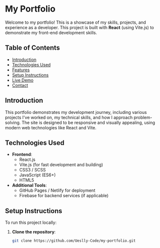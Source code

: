 # My Portfolio

Welcome to my portfolio! This is a showcase of my skills, projects, and experience as a developer. This project is built with **React** (using Vite.js) to demonstrate my front-end development skills.

## Table of Contents
- [Introduction](#introduction)
- [Technologies Used](#technologies-used)
- [Features](#features)
- [Setup Instructions](#setup-instructions)
- [Live Demo](#live-demo)
- [Contact](#contact)

## Introduction

This portfolio demonstrates my development journey, including various projects I've worked on, my technical skills, and how I approach problem-solving. The site is designed to be responsive and visually appealing, using modern web technologies like React and Vite.

## Technologies Used
- **Frontend**: 
  - React.js
  - Vite.js (for fast development and building)
  - CSS3 / SCSS
  - JavaScript (ES6+)
  - HTML5
- **Additional Tools**:
  - GitHub Pages / Netlify for deployment
  - Firebase for backend services (if applicable)
  

## Setup Instructions

To run this project locally:

1. **Clone the repository**:
   ```bash
   git clone https://github.com/Ueslly-Code/my-portfolio.git
